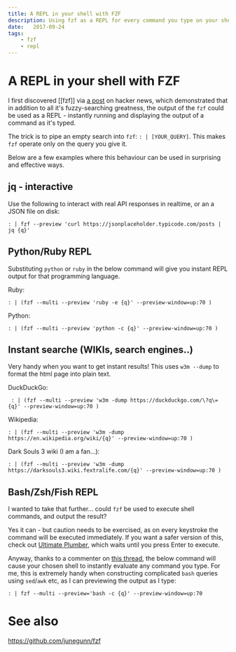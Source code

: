 ```yaml
---
title: A REPL in your shell with FZF
description: Using fzf as a REPL for every command you type on your shell
date:   2017-09-24
tags:
	- fzf
	- repl
---
```


# A REPL in your shell with FZF
I first discovered [[fzf]] via [a post](https://news.ycombinator.com/item?id=20455857) on hacker news, which demonstrated that in addition to all it's fuzzy-searching greatness, the output of the `fzf` could be used as a REPL - instantly running and displaying the output of a command as it's typed.

The trick is to pipe an empty search into `fzf`: `: | [YOUR_QUERY]`. This makes `fzf` operate only on the query you give it.

Below are a few examples where this behaviour can be used in surprising and effective ways.

## jq - interactive

Use the following to interact with real API responses in realtime, or an a JSON file on disk: 

```
: | fzf --preview 'curl https://jsonplaceholder.typicode.com/posts | jq {q}'
```

## Python/Ruby REPL
Substituting `python` or `ruby` in the below command will give you instant REPL output for that programming language.

Ruby:

```
: | (fzf --multi --preview 'ruby -e {q}' --preview-window=up:70 )
```

Python:
```
: | (fzf --multi --preview 'python -c {q}' --preview-window=up:70 )
```

## Instant searche (WIKIs, search engines..)
Very handy when you want to get instant results! This uses `w3m --dump` to format the html page into plain text.

DuckDuckGo:

```
 : | (fzf --multi --preview 'w3m -dump https://duckduckgo.com/\?q\={q}' --preview-window=up:70 )
```

Wikipedia:

```
: | (fzf --multi --preview 'w3m -dump https://en.wikipedia.org/wiki/{q}' --preview-window=up:70 )
```

Dark Souls 3 wiki (I am a fan...):

```
: | (fzf --multi --preview 'w3m -dump https://darksouls3.wiki.fextralife.com/{q}' --preview-window=up:70 )
```

## Bash/Zsh/Fish REPL
I wanted to take that further... could `fzf` be used to execute shell commands, and output the result?

Yes it can - but caution needs to be exercised, as on every keystroke the command will be executed immediately. If you want a safer version of this, check out [Ultimate Plumber](https://github.com/akavel/up), which waits until you press Enter to execute.

Anyway, thanks to a commenter on [this thread](https://news.ycombinator.com/item?id=20455857), the below command will cause your chosen shell to instantly evaluate any command you type. For me, this is extremely handy when constructing complicated `bash` queries using `sed`/`awk` etc, as I can previewing the output as I type:

```
: | fzf --multi --preview='bash -c {q}' --preview-window=up:70
```


# See also

https://github.com/junegunn/fzf